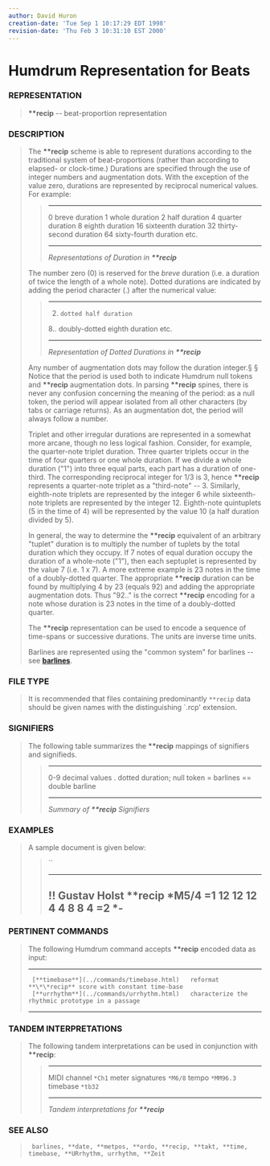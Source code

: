 ```yaml
---
author: David Huron
creation-date: 'Tue Sep 1 10:17:29 EDT 1998'
revision-date: 'Thu Feb 3 10:31:10 EST 2000'
---
```



Humdrum Representation for Beats
================================

### REPRESENTATION

> **\*\*recip** \-- beat-proportion representation

### DESCRIPTION

> The **\*\*recip** scheme is able to represent durations according to
> the traditional system of beat-proportions (rather than according to
> elapsed- or clock-time.) Durations are specified through the use of
> integer numbers and augmentation dots. With the exception of the value
> zero, durations are represented by reciprocal numerical values. For
> example:
>
> >   ------ ------------------------
> >   0      breve duration
> >   1      whole duration
> >   2      half duration
> >   4      quarter duration
> >   8      eighth duration
> >   16     sixteenth duration
> >   32     thirty-second duration
> >   64     sixty-fourth duration
> >   etc.   
> >   ------ ------------------------
> >
> > *Representations of Duration in **\*\*recip***
>
> The number zero (0) is reserved for the *breve* duration (i.e. a
> duration of twice the length of a whole note). Dotted durations are
> indicated by adding the period character (.) after the numerical
> value:
>
> >   ------ -------------------------------
> >   2.     dotted half duration
> >   8..    doubly-dotted eighth duration
> >   etc.   
> >   ------ -------------------------------
> >
> > *Representation of Dotted Durations in **\*\*recip***
>
> Any number of augmentation dots may follow the duration integer.§ §
> Notice that the period is used both to indicate Humdrum null tokens
> and **\*\*recip** augmentation dots. In parsing **\*\*recip** spines,
> there is never any confusion concerning the meaning of the period: as
> a null token, the period will appear isolated from all other
> characters (by tabs or carriage returns). As an augmentation dot, the
> period will always follow a number.
>
> Triplet and other irregular durations are represented in a somewhat
> more arcane, though no less logical fashion. Consider, for example,
> the quarter-note triplet duration. Three quarter triplets occur in the
> time of four quarters or one whole duration. If we divide a whole
> duration (\"1\") into three equal parts, each part has a duration of
> one-third. The corresponding reciprocal integer for 1/3 is 3, hence
> **\*\*recip** represents a quarter-note triplet as a \"third-note\"
> \-- 3. Similarly, eighth-note triplets are represented by the integer
> 6 while sixteenth-note triplets are represented by the integer 12.
> Eighth-note quintuplets (5 in the time of 4) will be represented by
> the value 10 (a half duration divided by 5).
>
> In general, the way to determine the **\*\*recip** equivalent of an
> arbitrary \"tuplet\" duration is to multiply the number of tuplets by
> the total duration which they occupy. If 7 notes of equal duration
> occupy the duration of a whole-note (\"1\"), then each septuplet is
> represented by the value 7 (i.e. 1 x 7). A more extreme example is 23
> notes in the time of a doubly-dotted quarter. The appropriate
> **\*\*recip** duration can be found by multiplying 4 by 23 (equals 92)
> and adding the appropriate augmentation dots. Thus \"92..\" is the
> correct **\*\*recip** encoding for a note whose duration is 23 notes
> in the time of a doubly-dotted quarter.
>
> The **\*\*recip** representation can be used to encode a sequence of
> time-spans or successive durations. The units are inverse time units.
>
> Barlines are represented using the \"common system\" for barlines \--
> see [**barlines**](barlines.rep.html).

### FILE TYPE

> It is recommended that files containing predominantly `**recip` data
> should be given names with the distinguishing \`.rcp\' extension.

### SIGNIFIERS

> The following table summarizes the **\*\*recip** mappings of
> signifiers and signifieds.
>
> >   ----- -----------------------------
> >   0-9   decimal values
> >   .     dotted duration; null token
> >   =     barlines
> >   ==    double barline
> >   ----- -----------------------------
> >
> > *Summary of **\*\*recip** Signifiers*

### EXAMPLES

> A sample document is given below:
>
> > ``
> >
> >   -----------------
> >   !! Gustav Holst
> >   \*\*recip
> >   \*M5/4
> >   =1
> >   12
> >   12
> >   12
> >   4
> >   4
> >   8
> >   8
> >   4
> >   =2
> >   \*-
> >   -----------------
> >
### PERTINENT COMMANDS

> The following Humdrum command accepts **\*\*recip** encoded data as
> input:
>
>   -- ------------------------------------------- ------------------------------------------------------
>                                                  
>      [**timebase**](../commands/timebase.html)   reformat **\*\*recip** score with constant time-base
>      [**urrhythm**](../commands/urrhythm.html)   characterize the rhythmic prototype in a passage
>   -- ------------------------------------------- ------------------------------------------------------
>
### TANDEM INTERPRETATIONS

> The following tandem interpretations can be used in conjunction with
> **\*\*recip**:
>
> >   ------------------ -----------
> >   MIDI channel       `*Ch1`
> >   meter signatures   `*M6/8`
> >   tempo              `*MM96.3`
> >   timebase           `*tb32`
> >   ------------------ -----------
> >
> > *Tandem interpretations for **\*\*recip***

### SEE ALSO

> ` barlines, **date, **metpos, **ordo, **recip, **takt, **time, timebase, **URrhythm, urrhythm, **Zeit`

